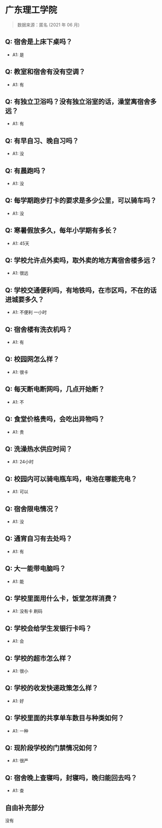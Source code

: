 # 广东理工学院

> 数据来源：匿名 (2021 年 06 月)

## Q: 宿舍是上床下桌吗？

- A1: 是

## Q: 教室和宿舍有没有空调？

- A1: 有

## Q: 有独立卫浴吗？没有独立浴室的话，澡堂离宿舍多远？

- A1: 有

## Q: 有早自习、晚自习吗？

- A1: 没

## Q: 有晨跑吗？

- A1: 没

## Q: 每学期跑步打卡的要求是多少公里，可以骑车吗？

- A1: 没

## Q: 寒暑假放多久，每年小学期有多长？

- A1: 45天

## Q: 学校允许点外卖吗，取外卖的地方离宿舍楼多远？

- A1: 很远

## Q: 学校交通便利吗，有地铁吗，在市区吗，不在的话进城要多久？

- A1: 不便利 一小时

## Q: 宿舍楼有洗衣机吗？

- A1: 有

## Q: 校园网怎么样？

- A1: 很卡

## Q: 每天断电断网吗，几点开始断？

- A1: 不

## Q: 食堂价格贵吗，会吃出异物吗？

- A1: 贵

## Q: 洗澡热水供应时间？

- A1: 24小时

## Q: 校园内可以骑电瓶车吗，电池在哪能充电？

- A1: 可以

## Q: 宿舍限电情况？

- A1: 没

## Q: 通宵自习有去处吗？

- A1: 有

## Q: 大一能带电脑吗？

- A1: 能

## Q: 学校里面用什么卡，饭堂怎样消费？

- A1: 没有卡 刷码

## Q: 学校会给学生发银行卡吗？

- A1: 会

## Q: 学校的超市怎么样？

- A1: 很小

## Q: 学校的收发快递政策怎么样？

- A1: 好

## Q: 学校里面的共享单车数目与种类如何？

- A1: 一种

## Q: 现阶段学校的门禁情况如何？

- A1: 很严

## Q: 宿舍晚上查寝吗，封寝吗，晚归能回去吗？

- A1: 查

## 自由补充部分

没有